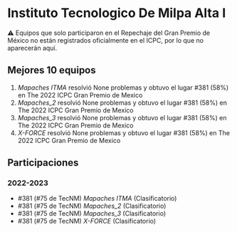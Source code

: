 # Instituto Tecnologico De Milpa Alta I

:warning: Equipos que solo participaron en el Repechaje del Gran Premio de México no están registrados oficialmente en el ICPC, por lo que no aparecerán aquí.

## Mejores 10 equipos

1. _Mapaches ITMA_ resolvió None problemas y obtuvo el lugar #381 (58%) en The 2022 ICPC Gran Premio de Mexico
1. _Mapaches_2_ resolvió None problemas y obtuvo el lugar #381 (58%) en The 2022 ICPC Gran Premio de Mexico
1. _Mapaches_3_ resolvió None problemas y obtuvo el lugar #381 (58%) en The 2022 ICPC Gran Premio de Mexico
1. _X-FORCE_ resolvió None problemas y obtuvo el lugar #381 (58%) en The 2022 ICPC Gran Premio de Mexico

## Participaciones

### 2022-2023

- #381 (#75 de TecNM) _Mapaches ITMA_ (Clasificatorio)
- #381 (#75 de TecNM) _Mapaches_2_ (Clasificatorio)
- #381 (#75 de TecNM) _Mapaches_3_ (Clasificatorio)
- #381 (#75 de TecNM) _X-FORCE_ (Clasificatorio)



